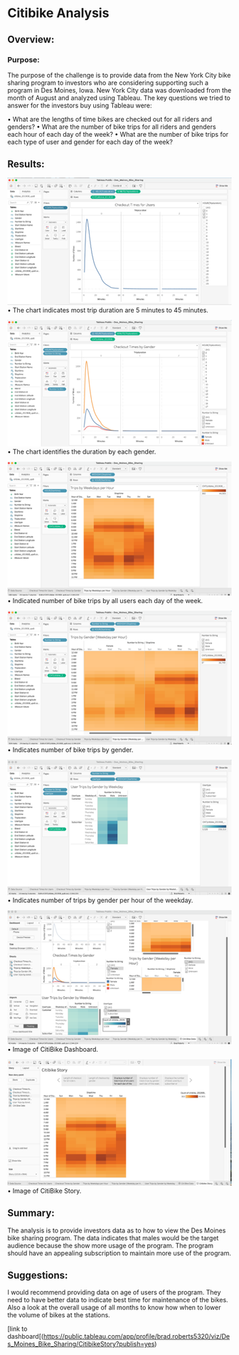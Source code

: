 # Citibike Analysis

## Overview:

### Purpose:
The purpose of the challenge is to provide data from the New York City bike sharing program to investors who are considering supporting such a program in Des Moines, Iowa.  New York City data was downloaded from the month of August and analyzed using Tableau.  The key questions we tried to answer for the investors buy using Tableau were:

•	What are the lengths of time bikes are checked out for all riders and genders?
•	What are the number of bike trips for all riders and genders each hour of each day of the week?
•	What are the number of bike trips for each type of user and gender for each day of the week?

## Results:
 ![image](https://github.com/bradrobe/bikesharing/blob/main/Images/checkout_times_for_users.png)
•	The chart indicates most trip duration are 5 minutes to 45 minutes.

 ![image](https://github.com/bradrobe/bikesharing/blob/main/Images/checkout_times_by_gender.png)
•	The chart identifies the duration by each gender.


![image](https://github.com/bradrobe/bikesharing/blob/main/Images/trips_by_weekdays_per_hour.png)
•	Indicated number of bike trips by all users each day of the week.

 ![image](https://github.com/bradrobe/bikesharing/blob/main/Images/trips_by_gender_weekdays_per_hour.png)
•	Indicates number of bike trips by gender.

 ![image](https://github.com/bradrobe/bikesharing/blob/main/Images/user_trips_by_gender_by_weekday.png)
•	Indicates number of trips by gender per hour of the weekday.

 ![image](https://github.com/bradrobe/bikesharing/blob/main/Images/citibike_dashbaord.png)
•	Image of CitiBike Dashboard.
 
![image](https://github.com/bradrobe/bikesharing/blob/main/Images/citi_story.png)
•	Image of CitiBike Story.


## Summary:

The analysis is to provide investors data as to how to view the Des Moines bike sharing program.  The data indicates that males would be the target audience because the show more usage of the program.  The program should have an appealing subscription to maintain more use of the program.

## Suggestions:
I would recommend providing data on age of users of the program.  They need to have better data to indicate best time for maintenance of the bikes.  Also a look at the overall usage of all months to know how when to lower the volume of bikes at the stations.



[link to dashboard[(https://public.tableau.com/app/profile/brad.roberts5320/viz/Des_Moines_Bike_Sharing/CitibikeStory?publish=yes)
